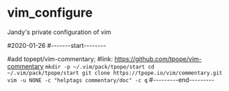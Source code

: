# vim_configure
Jandy's private configuration of vim

#2020-01-26
#-------start--------

#add topept/vim-commentary; 
#link:  https://github.com/tpope/vim-commentary
`
mkdir -p ~/.vim/pack/tpope/start
cd ~/.vim/pack/tpope/start
git clone https://tpope.io/vim/commentary.git
vim -u NONE -c "helptags commentary/doc" -c q
`
#---------end---------
